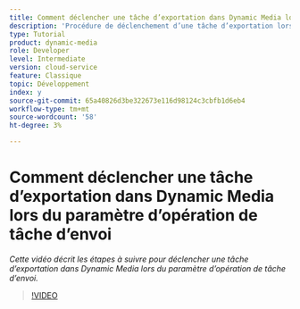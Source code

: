 ```yaml
---
title: Comment déclencher une tâche d’exportation dans Dynamic Media lors du paramètre d’opération de tâche d’envoi
description: 'Procédure de déclenchement d’une tâche d’exportation lors de l’opération de tâche d’envoi dans Dynamic Media.  '
type: Tutorial
product: dynamic-media
role: Developer
level: Intermediate
version: cloud-service
feature: Classique
topic: Développement
index: y
source-git-commit: 65a40826d3be322673e116d98124c3cbfb1d6eb4
workflow-type: tm+mt
source-wordcount: '58'
ht-degree: 3%

---
```



# Comment déclencher une tâche d’exportation dans Dynamic Media lors du paramètre d’opération de tâche d’envoi

*Cette vidéo décrit les étapes à suivre pour déclencher une tâche d’exportation dans Dynamic Media lors du paramètre d’opération de tâche d’envoi.*

>[!VIDEO](https://video.tv.adobe.com/v/335454?quality=9&learn=on)
